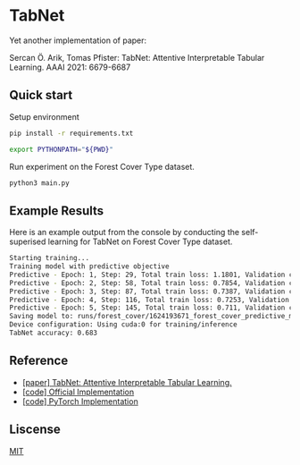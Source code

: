 # TabNet 

Yet another implementation of paper: 

Sercan Ö. Arik, Tomas Pfister:
TabNet: Attentive Interpretable Tabular Learning. AAAI 2021: 6679-6687

## Quick start 

Setup environment

```bash 
pip install -r requirements.txt
```

```bash
export PYTHONPATH="${PWD}"
```

Run experiment on the Forest Cover Type dataset. 

```bash
python3 main.py
```

## Example Results

Here is an example output from the console by conducting the self-superised learning for TabNet on Forest Cover Type dataset.

```bash
Starting training...
Training model with predictive objective
Predictive - Epoch: 1, Step: 29, Total train loss: 1.1801, Validation criterion loss: 0.9035, Validation accuracy: 0.6263
Predictive - Epoch: 2, Step: 58, Total train loss: 0.7854, Validation criterion loss: 0.8017, Validation accuracy: 0.6498
Predictive - Epoch: 3, Step: 87, Total train loss: 0.7387, Validation criterion loss: 0.7674, Validation accuracy: 0.6743
Predictive - Epoch: 4, Step: 116, Total train loss: 0.7253, Validation criterion loss: 0.747, Validation accuracy: 0.6913
Predictive - Epoch: 5, Step: 145, Total train loss: 0.711, Validation criterion loss: 0.7692, Validation accuracy: 0.6835
Saving model to: runs/forest_cover/1624193671_forest_cover_predictive_model_final.pt
Device configuration: Using cuda:0 for training/inference
TabNet accuracy: 0.683
```

## Reference 

- [[paper] TabNet: Attentive Interpretable Tabular Learning.](https://arxiv.org/abs/1908.07442)
- [[code] Official Implementation](https://github.com/google-research/google-research/tree/master/tabnet)
- [[code] PyTorch Implementation](https://github.com/dreamquark-ai/tabnet)

## Liscense 

[MIT](./LICENSE)

